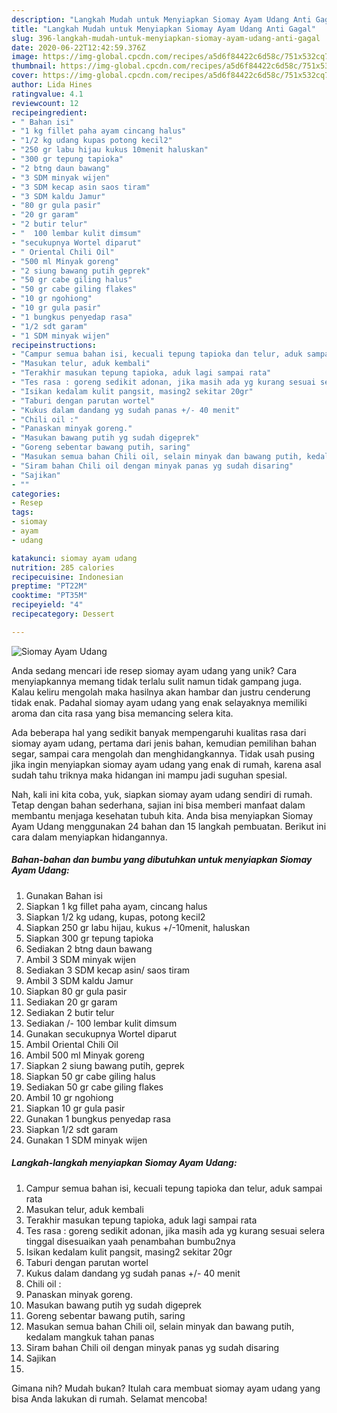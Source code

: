 ```yaml
---
description: "Langkah Mudah untuk Menyiapkan Siomay Ayam Udang Anti Gagal"
title: "Langkah Mudah untuk Menyiapkan Siomay Ayam Udang Anti Gagal"
slug: 396-langkah-mudah-untuk-menyiapkan-siomay-ayam-udang-anti-gagal
date: 2020-06-22T12:42:59.376Z
image: https://img-global.cpcdn.com/recipes/a5d6f84422c6d58c/751x532cq70/siomay-ayam-udang-foto-resep-utama.jpg
thumbnail: https://img-global.cpcdn.com/recipes/a5d6f84422c6d58c/751x532cq70/siomay-ayam-udang-foto-resep-utama.jpg
cover: https://img-global.cpcdn.com/recipes/a5d6f84422c6d58c/751x532cq70/siomay-ayam-udang-foto-resep-utama.jpg
author: Lida Hines
ratingvalue: 4.1
reviewcount: 12
recipeingredient:
- " Bahan isi"
- "1 kg fillet paha ayam cincang halus"
- "1/2 kg udang kupas potong kecil2"
- "250 gr labu hijau kukus 10menit haluskan"
- "300 gr tepung tapioka"
- "2 btng daun bawang"
- "3 SDM minyak wijen"
- "3 SDM kecap asin saos tiram"
- "3 SDM kaldu Jamur"
- "80 gr gula pasir"
- "20 gr garam"
- "2 butir telur"
- "  100 lembar kulit dimsum"
- "secukupnya Wortel diparut"
- " Oriental Chili Oil"
- "500 ml Minyak goreng"
- "2 siung bawang putih geprek"
- "50 gr cabe giling halus"
- "50 gr cabe giling flakes"
- "10 gr ngohiong"
- "10 gr gula pasir"
- "1 bungkus penyedap rasa"
- "1/2 sdt garam"
- "1 SDM minyak wijen"
recipeinstructions:
- "Campur semua bahan isi, kecuali tepung tapioka dan telur, aduk sampai rata"
- "Masukan telur, aduk kembali"
- "Terakhir masukan tepung tapioka, aduk lagi sampai rata"
- "Tes rasa : goreng sedikit adonan, jika masih ada yg kurang sesuai selera tinggal disesuaikan yaah penambahan bumbu2nya"
- "Isikan kedalam kulit pangsit, masing2 sekitar 20gr"
- "Taburi dengan parutan wortel"
- "Kukus dalam dandang yg sudah panas +/- 40 menit"
- "Chili oil :"
- "Panaskan minyak goreng."
- "Masukan bawang putih yg sudah digeprek"
- "Goreng sebentar bawang putih, saring"
- "Masukan semua bahan Chili oil, selain minyak dan bawang putih, kedalam mangkuk tahan panas"
- "Siram bahan Chili oil dengan minyak panas yg sudah disaring"
- "Sajikan"
- ""
categories:
- Resep
tags:
- siomay
- ayam
- udang

katakunci: siomay ayam udang 
nutrition: 285 calories
recipecuisine: Indonesian
preptime: "PT22M"
cooktime: "PT35M"
recipeyield: "4"
recipecategory: Dessert

---
```



![Siomay Ayam Udang](https://img-global.cpcdn.com/recipes/a5d6f84422c6d58c/751x532cq70/siomay-ayam-udang-foto-resep-utama.jpg)

Anda sedang mencari ide resep siomay ayam udang yang unik? Cara menyiapkannya memang tidak terlalu sulit namun tidak gampang juga. Kalau keliru mengolah maka hasilnya akan hambar dan justru cenderung tidak enak. Padahal siomay ayam udang yang enak selayaknya memiliki aroma dan cita rasa yang bisa memancing selera kita.

Ada beberapa hal yang sedikit banyak mempengaruhi kualitas rasa dari siomay ayam udang, pertama dari jenis bahan, kemudian pemilihan bahan segar, sampai cara mengolah dan menghidangkannya. Tidak usah pusing jika ingin menyiapkan siomay ayam udang yang enak di rumah, karena asal sudah tahu triknya maka hidangan ini mampu jadi suguhan spesial.




Nah, kali ini kita coba, yuk, siapkan siomay ayam udang sendiri di rumah. Tetap dengan bahan sederhana, sajian ini bisa memberi manfaat dalam membantu menjaga kesehatan tubuh kita. Anda bisa menyiapkan Siomay Ayam Udang menggunakan 24 bahan dan 15 langkah pembuatan. Berikut ini cara dalam menyiapkan hidangannya.

<!--inarticleads1-->

##### Bahan-bahan dan bumbu yang dibutuhkan untuk menyiapkan Siomay Ayam Udang:

1. Gunakan  Bahan isi
1. Siapkan 1 kg fillet paha ayam, cincang halus
1. Siapkan 1/2 kg udang, kupas, potong kecil2
1. Siapkan 250 gr labu hijau, kukus +/-10menit, haluskan
1. Siapkan 300 gr tepung tapioka
1. Sediakan 2 btng daun bawang
1. Ambil 3 SDM minyak wijen
1. Sediakan 3 SDM kecap asin/ saos tiram
1. Ambil 3 SDM kaldu Jamur
1. Siapkan 80 gr gula pasir
1. Sediakan 20 gr garam
1. Sediakan 2 butir telur
1. Sediakan  /- 100 lembar kulit dimsum
1. Gunakan secukupnya Wortel diparut
1. Ambil  Oriental Chili Oil
1. Ambil 500 ml Minyak goreng
1. Siapkan 2 siung bawang putih, geprek
1. Siapkan 50 gr cabe giling halus
1. Sediakan 50 gr cabe giling flakes
1. Ambil 10 gr ngohiong
1. Siapkan 10 gr gula pasir
1. Gunakan 1 bungkus penyedap rasa
1. Siapkan 1/2 sdt garam
1. Gunakan 1 SDM minyak wijen




<!--inarticleads2-->

##### Langkah-langkah menyiapkan Siomay Ayam Udang:

1. Campur semua bahan isi, kecuali tepung tapioka dan telur, aduk sampai rata
1. Masukan telur, aduk kembali
1. Terakhir masukan tepung tapioka, aduk lagi sampai rata
1. Tes rasa : goreng sedikit adonan, jika masih ada yg kurang sesuai selera tinggal disesuaikan yaah penambahan bumbu2nya
1. Isikan kedalam kulit pangsit, masing2 sekitar 20gr
1. Taburi dengan parutan wortel
1. Kukus dalam dandang yg sudah panas +/- 40 menit
1. Chili oil :
1. Panaskan minyak goreng.
1. Masukan bawang putih yg sudah digeprek
1. Goreng sebentar bawang putih, saring
1. Masukan semua bahan Chili oil, selain minyak dan bawang putih, kedalam mangkuk tahan panas
1. Siram bahan Chili oil dengan minyak panas yg sudah disaring
1. Sajikan
1. 




Gimana nih? Mudah bukan? Itulah cara membuat siomay ayam udang yang bisa Anda lakukan di rumah. Selamat mencoba!
